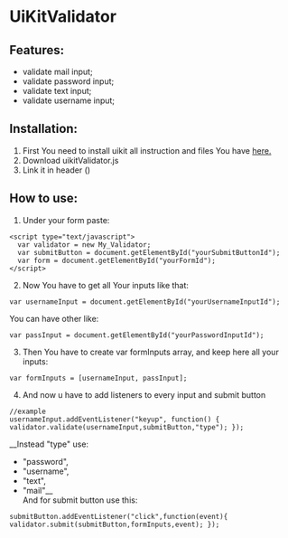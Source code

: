 # UiKitValidator

## Features:

*   validate mail input;
*   validate password input;
*   validate text input;
*   validate username input;

## Installation:

1. First You need to install uikit all instruction and files You have [here.](https://getuikit.com/) 
2. Download uikitValidator.js 
3. Link it in header ()

## How to use:

1. Under your form paste:
```
<script type="text/javascript">
  var validator = new My_Validator; 
  var submitButton = document.getElementById("yourSubmitButtonId");
  var form = document.getElementById("yourFormId");
</script> 
```
2. Now You have to get all Your inputs like that:
```
var usernameInput = document.getElementById("yourUsernameInputId");
```
You can have other like: 
```
var passInput = document.getElementById("yourPasswordInputId");
```
3. Then You have to create var formInputs array, and keep here all your inputs:
```
var formInputs = [usernameInput, passInput];
```
4. And now u have to add listeners to every input and submit button 
```
//example 
usernameInput.addEventListener("keyup", function() { validator.validate(usernameInput,submitButton,"type"); }); 
```
__Instead "type" use: 
- "password",
- "username", 
- "text",
- "mail"__<br/>
And for submit button use this:
```
submitButton.addEventListener("click",function(event){ validator.submit(submitButton,formInputs,event); });
```
